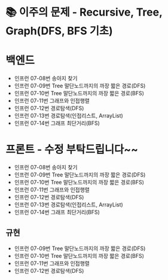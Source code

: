 # 📚 이주의 문제 - Recursive, Tree, Graph(DFS, BFS 기초)

# 백엔드
- 인프런 07-08번 송아지 찾기
- 인프런 07-09번 Tree 말단노드까지의 까장 짧은 경로(DFS)
- 인프런 07-10번 Tree 말단노드까지의 까장 짧은 경로(BFS)
- 인프런 07-11번 그래프와 인접행렬
- 인프런 07-12번 경로탐색(DFS)
- 인프런 07-13번 경로탐색(인접리스트, ArrayList)
- 인프런 07-14번 그래프 최단거리(BFS)

# 프론트 - 수정 부탁드립니다~~
- 인프런 07-08번 송아지 찾기
- 인프런 07-09번 Tree 말단노드까지의 까장 짧은 경로(DFS)
- 인프런 07-10번 Tree 말단노드까지의 까장 짧은 경로(BFS)
- 인프런 07-11번 그래프와 인접행렬
- 인프런 07-12번 경로탐색(DFS)
- 인프런 07-13번 경로탐색(인접리스트, ArrayList)
- 인프런 07-14번 그래프 최단거리(BFS)

## 규현
- 인프런 07-09번 Tree 말단노드까지의 까장 짧은 경로(DFS)
- 인프런 07-10번 Tree 말단노드까지의 까장 짧은 경로(BFS)
- 인프런 07-11번 그래프와 인접행렬
- 인프런 07-12번 경로탐색(DFS)
